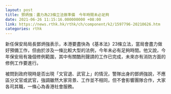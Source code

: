 ```yaml
---
layout: post
title: 鄧炳強：盡力為23條立法做準備　今年時間未必足夠
date: 2021-06-26 11:15:16.000000000 +08:00
link: https://news.rthk.hk/rthk/ch/component/k2/1597796-20210626.htm
categories: rthk
---
```


新任保安局局長鄧炳強表示，本港要盡快為《基本法》23條立法，當局會盡力做好預備工作，但由於涉及一條比較大型的法例，今年未必有足夠時間。他又說，今年保安局有幾個修例範圍，其中有關酷刑聲請的工作已完成，未來亦有消防方面的修例工作要進行。

被問到政府現時是否出現「文官退、武官上」的情況，警隊出身的鄧炳強說，不應區分文官或武官，強調雖然大家背景、工作並不相同，但不會影響團隊合作，大家各司其職，一條心為香港社會服務。
